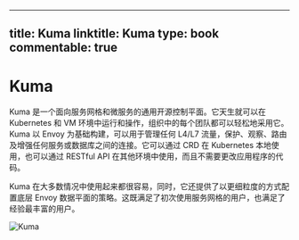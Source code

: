 
---
title: Kuma
linktitle: Kuma
type: book
commentable: true
---

# Kuma

Kuma 是一个面向服务网格和微服务的通用开源控制平面。它天生就可以在 Kubernetes 和 VM 环境中运行和操作，组织中的每个团队都可以轻松地采用它。Kuma 以 Envoy 为基础构建，可以用于管理任何 L4/L7 流量，保护、观察、路由及增强任何服务或数据库之间的连接。它可以通过 CRD 在 Kubernetes 本地使用，也可以通过 RESTful API 在其他环境中使用，而且不需要更改应用程序的代码。

Kuma 在大多数情况中使用起来都很容易，同时，它还提供了以更细粒度的方式配置底层 Envoy 数据平面的策略。这既满足了初次使用服务网格的用户，也满足了经验最丰富的用户。

![Kuma](https://s2.ax1x.com/2019/10/27/Kyn0Vs.jpg)

    